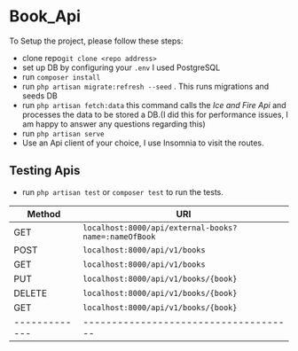 # Book_Api

To Setup the project, please follow these steps:

 - clone repo`git clone <repo address>`
 - set up DB by configuring your  `.env` I used PostgreSQL
 - run `composer install` 
 - run `php artisan migrate:refresh --seed` . This runs migrations and seeds DB
 - run `php artisan fetch:data` this command calls the *Ice and Fire Api* and processes the data to be stored a DB.(I did this for performance issues, I am happy to answer any questions regarding this) 
 - run `php artisan serve`
- Use an Api client of your choice, I use Insomnia to visit the routes.



## Testing Apis
- run `php artisan test` or `composer test` to run the tests.

|Method                |URI                        
|----------------|-------------------------------|
|GET|`localhost:8000/api/external-books?name=:nameOfBook`|
|POST          |`localhost:8000/api/v1/books`            |
|GET          |`localhost:8000/api/v1/books`|
|PUT         | `localhost:8000/api/v1/books/{book}`|
| DELETE      | `localhost:8000/api/v1/books/{book}`|
| GET         | `localhost:8000/api/v1/books/{book}`|
|-------------|-------------------------------------|
